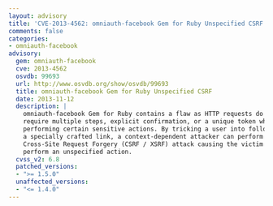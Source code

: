 ```yaml
---
layout: advisory
title: 'CVE-2013-4562: omniauth-facebook Gem for Ruby Unspecified CSRF'
comments: false
categories:
- omniauth-facebook
advisory:
  gem: omniauth-facebook
  cve: 2013-4562
  osvdb: 99693
  url: http://www.osvdb.org/show/osvdb/99693
  title: omniauth-facebook Gem for Ruby Unspecified CSRF
  date: 2013-11-12
  description: |
    omniauth-facebook Gem for Ruby contains a flaw as HTTP requests do not
    require multiple steps, explicit confirmation, or a unique token when
    performing certain sensitive actions. By tricking a user into following
    a specially crafted link, a context-dependent attacker can perform a
    Cross-Site Request Forgery (CSRF / XSRF) attack causing the victim to
    perform an unspecified action.
  cvss_v2: 6.8
  patched_versions:
  - ">= 1.5.0"
  unaffected_versions:
  - "<= 1.4.0"
---
```

